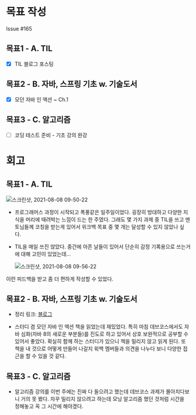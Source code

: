 # 목표 작성
Issue #165

## 목표1 - A. TIL
- [x] TIL 블로그 포스팅

## 목표2 - B. 자바, 스프링 기초 w. 기술도서
- [x] 모던 자바 인 액션 ~ Ch.1

## 목표3 - C. 알고리즘
- [ ] 코딩 테스트 준비 - 기초 강의 완강

# 회고
## 목표1 - A. TIL

![스크린샷, 2021-08-08 09-50-22](https://user-images.githubusercontent.com/58318786/128617282-9246720e-d695-4eb9-92f0-b353af9b372a.png)

* 프로그래머스 과정이 시작되고 폭풍같은 일주일이었다. 굉장히 방대하고 다양한 지식을 머리에 때려박는 느낌이 드는 한 주였다. 그래도 몇 가지 과제 중 TIL을 쓰고 멘토님들께 코칭을 받는게 있어서 위크백 목표 중 몇 개는 달성할 수 있지 않았나 싶다.

* TIL을 매일 쓰진 않았다. 중간에 아픈 날들이 있어서 단순히 감정 기록용으로 쓰는거에 대해 고민이 있었는데...

    ![스크린샷, 2021-08-08 09-56-22](https://user-images.githubusercontent.com/58318786/128617398-e9b95452-9646-405e-b7fe-8c47b90a980b.png)

이런 피드백을 받고 좀 더 편하게 작성할 수 있었다.

## 목표2 - B. 자바, 스프링 기초 w. 기술도서

* 정리 링크: [블로그](https://suhyunsim.github.io/2021-08-07/%EB%AA%A8%EB%8D%981)

* 스터디 겸 모던 자바 인 액션 책을 읽었는데 재밌었다. 특히 마침 데브코스에서도 자바 심화(자바 8의 새로운 부분들)를 진도로 하고 있어서 상호 보완적으로 공부할 수 있어서 좋았다. 확실히 함께 하는 스터디가 있으니 책을 밀리지 않고 읽게 된다. 또 책을 내 것으로 어떻게 만들어 나갈지 윅백 멤버들과 의견을 나누다 보니 다양한 접근을 할 수 있을 것 같다.

## 목표3 - C. 알고리즘

* 알고리즘 강의를 이번 주에는 진짜 다 들으려고 했는데 데브코스 과제가 몰아치다보니 거의 못 봤다. 자꾸 밀리지 않으려고 하는데 모닝 알고리즘 했던 것처럼 시간을 정해놓고 꼭 그 시간에 해야겠다. 